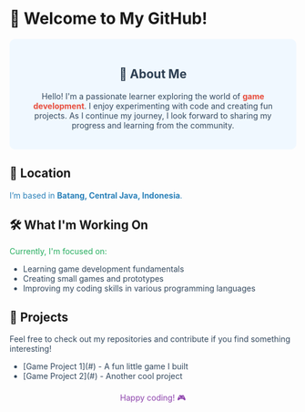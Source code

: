 # 🌟 Welcome to My GitHub!

<div style="text-align: center; background-color: #f0f8ff; padding: 20px; border-radius: 10px;">
  <h2 style="color: #2c3e50;">👋 About Me</h2>
  <p style="color: #34495e;">Hello! I'm a passionate learner exploring the world of <strong style="color: #e74c3c;">game development</strong>. I enjoy experimenting with code and creating fun projects. As I continue my journey, I look forward to sharing my progress and learning from the community.</p>
</div>

## 📍 Location
<p style="color: #2980b9;">I’m based in <strong>Batang, Central Java, Indonesia</strong>.</p>

## 🛠️ What I'm Working On
<p style="color: #27ae60;">Currently, I'm focused on:</p>
<ul style="color: #34495e;">
  <li>Learning game development fundamentals</li>
  <li>Creating small games and prototypes</li>
  <li>Improving my coding skills in various programming languages</li>
</ul>

## 🚀 Projects
<p style="color: #34495e;">Feel free to check out my repositories and contribute if you find something interesting!</p>
<ul style="color: #34495e;">
  <li>[Game Project 1](#) - A fun little game I built</li>
  <li>[Game Project 2](#) - Another cool project</li>
</ul>

<div style="text-align: center; margin-top: 20px;">
  <p style="color: #8e44ad;">Happy coding! 🎮</p>
</div>
